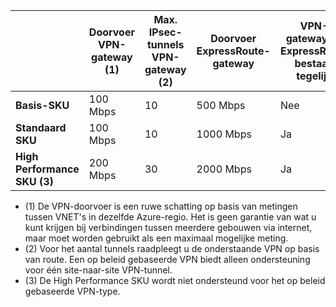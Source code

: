 |    | **Doorvoer VPN-gateway (1)** | **Max. IPsec-tunnels VPN-gateway (2)** | **Doorvoer ExpressRoute-gateway** | **VPN-gateway en ExpressRoute bestaan tegelijk**|
|--- |----------------------------|-----------------------------------|-------------------------------------|-----------------------------------------|
| **Basis-SKU**              |  100 Mbps | 10                         |  500 Mbps                           | Nee   |
| **Standaard SKU**           |  100 Mbps | 10                         | 1000 Mbps                           | Ja  |
| **High Performance SKU (3)**   | 200 Mbps  | 30                         | 2000 Mbps                           | Ja  |

- (1) De VPN-doorvoer is een ruwe schatting op basis van metingen tussen VNET's in dezelfde Azure-regio. Het is geen garantie van wat u kunt krijgen bij verbindingen tussen meerdere gebouwen via internet, maar moet worden gebruikt als een maximaal mogelijke meting.
- (2) Voor het aantal tunnels raadpleegt u de onderstaande VPN op basis van route. Een op beleid gebaseerde VPN biedt alleen ondersteuning voor één site-naar-site VPN-tunnel.
- (3) De High Performance SKU wordt niet ondersteund voor het op beleid gebaseerde VPN-type.


<!--HONumber=ago16_HO4-->


